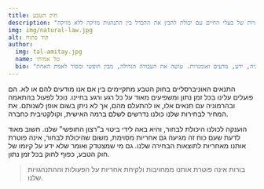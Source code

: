 ```yaml
---
title: חוק הטבע
description: "חוק הטבע הוא קבוצה של תנאים אוניברסליים, טבעיים, אובייקטיביים,  שאינם מעשה ידי אדם, נצחיים ובלתי ניתנים לשינוי, השולטים בתוצאות של התנהגויות של בעלי החיים עם יכולת להבין את ההבדל בין התנהגות מזיקה ללא מזיקה."
img: img/natural-law.jpg
alt: קוד פתוח
author: 
  img: tal-amitay.jpg
  name: טל אמיתי
  bio: "שחקן במשחק החיים, וולונטריסט ערני, איש טכנולוגיה, ידע, מדעים ואומנויות. עושה את העבודה הגדולה, מבין חופשי ומסור לאמת האחת."
---
```


התנאים האוניברסליים בחוק הטבע מתקיימים בין אם אנו מודעים להם או לא. הם פועלים עלינו בכל זמן נתון ומשפיעים מאוד על כל רגע ורגע בחיינו. נוכל לפעול בהתאמה ובהרמוניה עם תנאים אלו, או להתעלם מהם, אך לא ניתן בשום אופן לשנותם. את המחיר לבחירות שלנו כולנו נדרשים לשלם ברמה האישית, וקולקטיבית כחברה.

הוענקה לכולנו היכולת לבחור, והיא באה לידי ביטוי ב”רצון החופשי” שלנו. חשוב מאוד לדעת שעם כוח זה מגיעה גם אחריות מסוימת, משום שהיכולת לבחור, אינה פוטרת אותנו מאחריות לתוצאות הבחירה שלנו. גם מי שמצטדק ואומר שלא ידע על קיומו של חוק הטבע, כפוף לחוק בכל זמן נתון.

> בורות אינה פוטרת אותנו ממחויבות ולקיחת אחריות על הפעולות וההתנהגויות שלנו.




